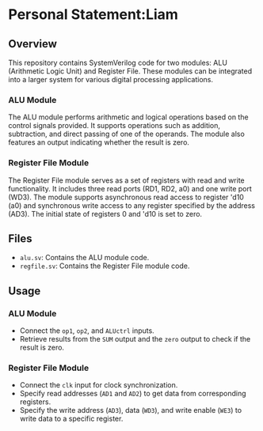 # Personal Statement:Liam

## Overview

This repository contains SystemVerilog code for two modules: ALU (Arithmetic Logic Unit) and Register File. These modules can be integrated into a larger system for various digital processing applications.

### ALU Module

The ALU module performs arithmetic and logical operations based on the control signals provided. It supports operations such as addition, subtraction, and direct passing of one of the operands. The module also features an output indicating whether the result is zero.

### Register File Module

The Register File module serves as a set of registers with read and write functionality. It includes three read ports (RD1, RD2, a0) and one write port (WD3). The module supports asynchronous read access to register 'd10 (a0) and synchronous write access to any register specified by the address (AD3). The initial state of registers 0 and 'd10 is set to zero.

## Files

- `alu.sv`: Contains the ALU module code.
- `regfile.sv`: Contains the Register File module code.

## Usage

### ALU Module

- Connect the `op1`, `op2`, and `ALUctrl` inputs.
- Retrieve results from the `SUM` output and the `zero` output to check if the result is zero.

### Register File Module

- Connect the `clk` input for clock synchronization.
- Specify read addresses (`AD1` and `AD2`) to get data from corresponding registers.
- Specify the write address (`AD3`), data (`WD3`), and write enable (`WE3`) to write data to a specific register.

